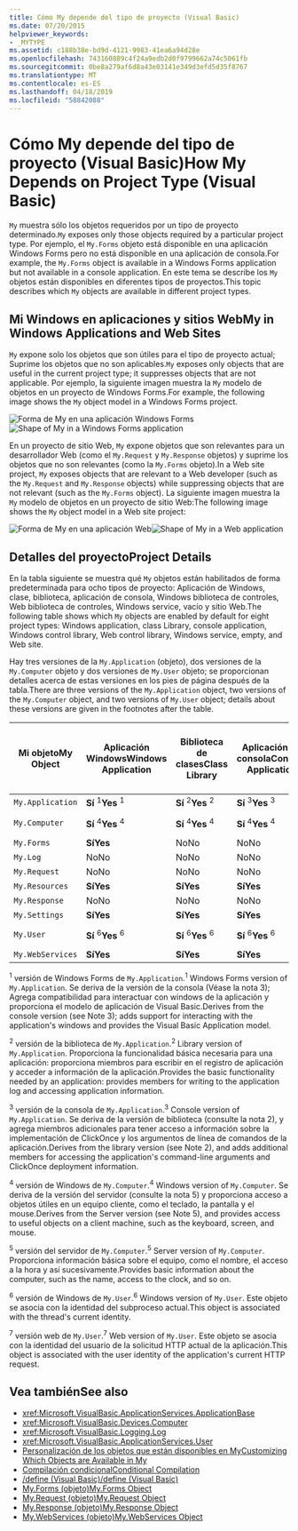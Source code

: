 ```yaml
---
title: Cómo My depende del tipo de proyecto (Visual Basic)
ms.date: 07/20/2015
helpviewer_keywords:
- _MYTYPE
ms.assetid: c188b38e-bd9d-4121-9983-41ea6a94d28e
ms.openlocfilehash: 743160889c4f24a9edb2d0f9799662a74c5061fb
ms.sourcegitcommit: 0be8a279af6d8a43e03141e349d3efd5d35f8767
ms.translationtype: MT
ms.contentlocale: es-ES
ms.lasthandoff: 04/18/2019
ms.locfileid: "58842088"
---
```

# <a name="how-my-depends-on-project-type-visual-basic"></a><span data-ttu-id="b7d1f-102">Cómo My depende del tipo de proyecto (Visual Basic)</span><span class="sxs-lookup"><span data-stu-id="b7d1f-102">How My Depends on Project Type (Visual Basic)</span></span>
<span data-ttu-id="b7d1f-103">`My` muestra sólo los objetos requeridos por un tipo de proyecto determinado.</span><span class="sxs-lookup"><span data-stu-id="b7d1f-103">`My` exposes only those objects required by a particular project type.</span></span> <span data-ttu-id="b7d1f-104">Por ejemplo, el `My.Forms` objeto está disponible en una aplicación Windows Forms pero no está disponible en una aplicación de consola.</span><span class="sxs-lookup"><span data-stu-id="b7d1f-104">For example, the `My.Forms` object is available in a Windows Forms application but not available in a console application.</span></span> <span data-ttu-id="b7d1f-105">En este tema se describe los `My` objetos están disponibles en diferentes tipos de proyectos.</span><span class="sxs-lookup"><span data-stu-id="b7d1f-105">This topic describes which `My` objects are available in different project types.</span></span>  
  
## <a name="my-in-windows-applications-and-web-sites"></a><span data-ttu-id="b7d1f-106">Mi Windows en aplicaciones y sitios Web</span><span class="sxs-lookup"><span data-stu-id="b7d1f-106">My in Windows Applications and Web Sites</span></span>  
 <span data-ttu-id="b7d1f-107">`My` expone solo los objetos que son útiles para el tipo de proyecto actual; Suprime los objetos que no son aplicables.</span><span class="sxs-lookup"><span data-stu-id="b7d1f-107">`My` exposes only objects that are useful in the current project type; it suppresses objects that are not applicable.</span></span> <span data-ttu-id="b7d1f-108">Por ejemplo, la siguiente imagen muestra la `My` modelo de objetos en un proyecto de Windows Forms.</span><span class="sxs-lookup"><span data-stu-id="b7d1f-108">For example, the following image shows the `My` object model in a Windows Forms project.</span></span>  
  
 <span data-ttu-id="b7d1f-109">![Forma de My en una aplicación Windows Forms](../../../visual-basic/developing-apps/development-with-my/media/myinwinform.png "MyInWinForm")</span><span class="sxs-lookup"><span data-stu-id="b7d1f-109">![Shape of My in a Windows Forms application](../../../visual-basic/developing-apps/development-with-my/media/myinwinform.png "MyInWinForm")</span></span>  
  
 <span data-ttu-id="b7d1f-110">En un proyecto de sitio Web, `My` expone objetos que son relevantes para un desarrollador Web (como el `My.Request` y `My.Response` objetos) y suprime los objetos que no son relevantes (como la `My.Forms` objeto).</span><span class="sxs-lookup"><span data-stu-id="b7d1f-110">In a Web site project, `My` exposes objects that are relevant to a Web developer (such as the `My.Request` and `My.Response` objects) while suppressing objects that are not relevant (such as the `My.Forms` object).</span></span> <span data-ttu-id="b7d1f-111">La siguiente imagen muestra la `My` modelo de objetos en un proyecto de sitio Web:</span><span class="sxs-lookup"><span data-stu-id="b7d1f-111">The following image shows the `My` object model in a Web site project:</span></span>  
  
 <span data-ttu-id="b7d1f-112">![Forma de My en una aplicación Web](../../../visual-basic/developing-apps/development-with-my/media/myinweb.png "MyInWeb")</span><span class="sxs-lookup"><span data-stu-id="b7d1f-112">![Shape of My in a Web application](../../../visual-basic/developing-apps/development-with-my/media/myinweb.png "MyInWeb")</span></span>  
  
## <a name="project-details"></a><span data-ttu-id="b7d1f-113">Detalles del proyecto</span><span class="sxs-lookup"><span data-stu-id="b7d1f-113">Project Details</span></span>  
 <span data-ttu-id="b7d1f-114">En la tabla siguiente se muestra qué `My` objetos están habilitados de forma predeterminada para ocho tipos de proyecto: Aplicación de Windows, clase, biblioteca, aplicación de consola, Windows biblioteca de controles, Web biblioteca de controles, Windows service, vacío y sitio Web.</span><span class="sxs-lookup"><span data-stu-id="b7d1f-114">The following table shows which `My` objects are enabled by default for eight project types: Windows application, class Library, console application, Windows control library, Web control library, Windows service, empty, and Web site.</span></span>  
  
 <span data-ttu-id="b7d1f-115">Hay tres versiones de la `My.Application` (objeto), dos versiones de la `My.Computer` objeto y dos versiones de `My.User` objeto; se proporcionan detalles acerca de estas versiones en los pies de página después de la tabla.</span><span class="sxs-lookup"><span data-stu-id="b7d1f-115">There are three versions of the `My.Application` object, two versions of the `My.Computer` object, and two versions of `My.User` object; details about these versions are given in the footnotes after the table.</span></span>  
  
|<span data-ttu-id="b7d1f-116">Mi objeto</span><span class="sxs-lookup"><span data-stu-id="b7d1f-116">My Object</span></span>|<span data-ttu-id="b7d1f-117">Aplicación Windows</span><span class="sxs-lookup"><span data-stu-id="b7d1f-117">Windows Application</span></span>|<span data-ttu-id="b7d1f-118">Biblioteca de clases</span><span class="sxs-lookup"><span data-stu-id="b7d1f-118">Class Library</span></span>|<span data-ttu-id="b7d1f-119">Aplicación de consola</span><span class="sxs-lookup"><span data-stu-id="b7d1f-119">Console Application</span></span>|<span data-ttu-id="b7d1f-120">Biblioteca de controles de Windows</span><span class="sxs-lookup"><span data-stu-id="b7d1f-120">Windows Control Library</span></span>|<span data-ttu-id="b7d1f-121">Biblioteca de controles Web</span><span class="sxs-lookup"><span data-stu-id="b7d1f-121">Web Control Library</span></span>|<span data-ttu-id="b7d1f-122">Servicio de Windows</span><span class="sxs-lookup"><span data-stu-id="b7d1f-122">Windows Service</span></span>|<span data-ttu-id="b7d1f-123">Empty</span><span class="sxs-lookup"><span data-stu-id="b7d1f-123">Empty</span></span>|<span data-ttu-id="b7d1f-124">Sitio web</span><span class="sxs-lookup"><span data-stu-id="b7d1f-124">Web Site</span></span>|  
|---|---|---|---|---|---|---|---|---|  
|`My.Application`|<span data-ttu-id="b7d1f-125">**Sí** <sup>1</sup></span><span class="sxs-lookup"><span data-stu-id="b7d1f-125">**Yes** <sup>1</sup></span></span>|<span data-ttu-id="b7d1f-126">**Sí** <sup>2</sup></span><span class="sxs-lookup"><span data-stu-id="b7d1f-126">**Yes** <sup>2</sup></span></span>|<span data-ttu-id="b7d1f-127">**Sí** <sup>3</sup></span><span class="sxs-lookup"><span data-stu-id="b7d1f-127">**Yes** <sup>3</sup></span></span>|<span data-ttu-id="b7d1f-128">**Sí** <sup>2</sup></span><span class="sxs-lookup"><span data-stu-id="b7d1f-128">**Yes** <sup>2</sup></span></span>|<span data-ttu-id="b7d1f-129">No</span><span class="sxs-lookup"><span data-stu-id="b7d1f-129">No</span></span>|<span data-ttu-id="b7d1f-130">**Sí** <sup>3</sup></span><span class="sxs-lookup"><span data-stu-id="b7d1f-130">**Yes** <sup>3</sup></span></span>|<span data-ttu-id="b7d1f-131">No</span><span class="sxs-lookup"><span data-stu-id="b7d1f-131">No</span></span>|<span data-ttu-id="b7d1f-132">No</span><span class="sxs-lookup"><span data-stu-id="b7d1f-132">No</span></span>|  
|`My.Computer`|<span data-ttu-id="b7d1f-133">**Sí** <sup>4</sup></span><span class="sxs-lookup"><span data-stu-id="b7d1f-133">**Yes** <sup>4</sup></span></span>|<span data-ttu-id="b7d1f-134">**Sí** <sup>4</sup></span><span class="sxs-lookup"><span data-stu-id="b7d1f-134">**Yes** <sup>4</sup></span></span>|<span data-ttu-id="b7d1f-135">**Sí** <sup>4</sup></span><span class="sxs-lookup"><span data-stu-id="b7d1f-135">**Yes** <sup>4</sup></span></span>|<span data-ttu-id="b7d1f-136">**Sí** <sup>4</sup></span><span class="sxs-lookup"><span data-stu-id="b7d1f-136">**Yes** <sup>4</sup></span></span>|<span data-ttu-id="b7d1f-137">**Sí** <sup>5</sup></span><span class="sxs-lookup"><span data-stu-id="b7d1f-137">**Yes** <sup>5</sup></span></span>|<span data-ttu-id="b7d1f-138">**Sí** <sup>4</sup></span><span class="sxs-lookup"><span data-stu-id="b7d1f-138">**Yes** <sup>4</sup></span></span>|<span data-ttu-id="b7d1f-139">No</span><span class="sxs-lookup"><span data-stu-id="b7d1f-139">No</span></span>|<span data-ttu-id="b7d1f-140">**Sí** <sup>5</sup></span><span class="sxs-lookup"><span data-stu-id="b7d1f-140">**Yes** <sup>5</sup></span></span>|  
|`My.Forms`|<span data-ttu-id="b7d1f-141">**Sí**</span><span class="sxs-lookup"><span data-stu-id="b7d1f-141">**Yes**</span></span>|<span data-ttu-id="b7d1f-142">No</span><span class="sxs-lookup"><span data-stu-id="b7d1f-142">No</span></span>|<span data-ttu-id="b7d1f-143">No</span><span class="sxs-lookup"><span data-stu-id="b7d1f-143">No</span></span>|<span data-ttu-id="b7d1f-144">**Sí**</span><span class="sxs-lookup"><span data-stu-id="b7d1f-144">**Yes**</span></span>|<span data-ttu-id="b7d1f-145">No</span><span class="sxs-lookup"><span data-stu-id="b7d1f-145">No</span></span>|<span data-ttu-id="b7d1f-146">No</span><span class="sxs-lookup"><span data-stu-id="b7d1f-146">No</span></span>|<span data-ttu-id="b7d1f-147">No</span><span class="sxs-lookup"><span data-stu-id="b7d1f-147">No</span></span>|<span data-ttu-id="b7d1f-148">No</span><span class="sxs-lookup"><span data-stu-id="b7d1f-148">No</span></span>|  
|`My.Log`|<span data-ttu-id="b7d1f-149">No</span><span class="sxs-lookup"><span data-stu-id="b7d1f-149">No</span></span>|<span data-ttu-id="b7d1f-150">No</span><span class="sxs-lookup"><span data-stu-id="b7d1f-150">No</span></span>|<span data-ttu-id="b7d1f-151">No</span><span class="sxs-lookup"><span data-stu-id="b7d1f-151">No</span></span>|<span data-ttu-id="b7d1f-152">No</span><span class="sxs-lookup"><span data-stu-id="b7d1f-152">No</span></span>|<span data-ttu-id="b7d1f-153">No</span><span class="sxs-lookup"><span data-stu-id="b7d1f-153">No</span></span>|<span data-ttu-id="b7d1f-154">No</span><span class="sxs-lookup"><span data-stu-id="b7d1f-154">No</span></span>|<span data-ttu-id="b7d1f-155">No</span><span class="sxs-lookup"><span data-stu-id="b7d1f-155">No</span></span>|<span data-ttu-id="b7d1f-156">**Sí**</span><span class="sxs-lookup"><span data-stu-id="b7d1f-156">**Yes**</span></span>|  
|`My.Request`|<span data-ttu-id="b7d1f-157">No</span><span class="sxs-lookup"><span data-stu-id="b7d1f-157">No</span></span>|<span data-ttu-id="b7d1f-158">No</span><span class="sxs-lookup"><span data-stu-id="b7d1f-158">No</span></span>|<span data-ttu-id="b7d1f-159">No</span><span class="sxs-lookup"><span data-stu-id="b7d1f-159">No</span></span>|<span data-ttu-id="b7d1f-160">No</span><span class="sxs-lookup"><span data-stu-id="b7d1f-160">No</span></span>|<span data-ttu-id="b7d1f-161">No</span><span class="sxs-lookup"><span data-stu-id="b7d1f-161">No</span></span>|<span data-ttu-id="b7d1f-162">No</span><span class="sxs-lookup"><span data-stu-id="b7d1f-162">No</span></span>|<span data-ttu-id="b7d1f-163">No</span><span class="sxs-lookup"><span data-stu-id="b7d1f-163">No</span></span>|<span data-ttu-id="b7d1f-164">**Sí**</span><span class="sxs-lookup"><span data-stu-id="b7d1f-164">**Yes**</span></span>|  
|`My.Resources`|<span data-ttu-id="b7d1f-165">**Sí**</span><span class="sxs-lookup"><span data-stu-id="b7d1f-165">**Yes**</span></span>|<span data-ttu-id="b7d1f-166">**Sí**</span><span class="sxs-lookup"><span data-stu-id="b7d1f-166">**Yes**</span></span>|<span data-ttu-id="b7d1f-167">**Sí**</span><span class="sxs-lookup"><span data-stu-id="b7d1f-167">**Yes**</span></span>|<span data-ttu-id="b7d1f-168">**Sí**</span><span class="sxs-lookup"><span data-stu-id="b7d1f-168">**Yes**</span></span>|<span data-ttu-id="b7d1f-169">**Sí**</span><span class="sxs-lookup"><span data-stu-id="b7d1f-169">**Yes**</span></span>|<span data-ttu-id="b7d1f-170">**Sí**</span><span class="sxs-lookup"><span data-stu-id="b7d1f-170">**Yes**</span></span>|<span data-ttu-id="b7d1f-171">No</span><span class="sxs-lookup"><span data-stu-id="b7d1f-171">No</span></span>|<span data-ttu-id="b7d1f-172">No</span><span class="sxs-lookup"><span data-stu-id="b7d1f-172">No</span></span>|  
|`My.Response`|<span data-ttu-id="b7d1f-173">No</span><span class="sxs-lookup"><span data-stu-id="b7d1f-173">No</span></span>|<span data-ttu-id="b7d1f-174">No</span><span class="sxs-lookup"><span data-stu-id="b7d1f-174">No</span></span>|<span data-ttu-id="b7d1f-175">No</span><span class="sxs-lookup"><span data-stu-id="b7d1f-175">No</span></span>|<span data-ttu-id="b7d1f-176">No</span><span class="sxs-lookup"><span data-stu-id="b7d1f-176">No</span></span>|<span data-ttu-id="b7d1f-177">No</span><span class="sxs-lookup"><span data-stu-id="b7d1f-177">No</span></span>|<span data-ttu-id="b7d1f-178">No</span><span class="sxs-lookup"><span data-stu-id="b7d1f-178">No</span></span>|<span data-ttu-id="b7d1f-179">No</span><span class="sxs-lookup"><span data-stu-id="b7d1f-179">No</span></span>|<span data-ttu-id="b7d1f-180">**Sí**</span><span class="sxs-lookup"><span data-stu-id="b7d1f-180">**Yes**</span></span>|  
|`My.Settings`|<span data-ttu-id="b7d1f-181">**Sí**</span><span class="sxs-lookup"><span data-stu-id="b7d1f-181">**Yes**</span></span>|<span data-ttu-id="b7d1f-182">**Sí**</span><span class="sxs-lookup"><span data-stu-id="b7d1f-182">**Yes**</span></span>|<span data-ttu-id="b7d1f-183">**Sí**</span><span class="sxs-lookup"><span data-stu-id="b7d1f-183">**Yes**</span></span>|<span data-ttu-id="b7d1f-184">**Sí**</span><span class="sxs-lookup"><span data-stu-id="b7d1f-184">**Yes**</span></span>|<span data-ttu-id="b7d1f-185">**Sí**</span><span class="sxs-lookup"><span data-stu-id="b7d1f-185">**Yes**</span></span>|<span data-ttu-id="b7d1f-186">**Sí**</span><span class="sxs-lookup"><span data-stu-id="b7d1f-186">**Yes**</span></span>|<span data-ttu-id="b7d1f-187">No</span><span class="sxs-lookup"><span data-stu-id="b7d1f-187">No</span></span>|<span data-ttu-id="b7d1f-188">No</span><span class="sxs-lookup"><span data-stu-id="b7d1f-188">No</span></span>|  
|`My.User`|<span data-ttu-id="b7d1f-189">**Sí** <sup>6</sup></span><span class="sxs-lookup"><span data-stu-id="b7d1f-189">**Yes** <sup>6</sup></span></span>|<span data-ttu-id="b7d1f-190">**Sí** <sup>6</sup></span><span class="sxs-lookup"><span data-stu-id="b7d1f-190">**Yes** <sup>6</sup></span></span>|<span data-ttu-id="b7d1f-191">**Sí** <sup>6</sup></span><span class="sxs-lookup"><span data-stu-id="b7d1f-191">**Yes** <sup>6</sup></span></span>|<span data-ttu-id="b7d1f-192">**Sí** <sup>6</sup></span><span class="sxs-lookup"><span data-stu-id="b7d1f-192">**Yes** <sup>6</sup></span></span>|<span data-ttu-id="b7d1f-193">**Sí** <sup>7</sup></span><span class="sxs-lookup"><span data-stu-id="b7d1f-193">**Yes** <sup>7</sup></span></span>|<span data-ttu-id="b7d1f-194">**Sí** <sup>6</sup></span><span class="sxs-lookup"><span data-stu-id="b7d1f-194">**Yes** <sup>6</sup></span></span>|<span data-ttu-id="b7d1f-195">No</span><span class="sxs-lookup"><span data-stu-id="b7d1f-195">No</span></span>|<span data-ttu-id="b7d1f-196">**Sí** <sup>7</sup></span><span class="sxs-lookup"><span data-stu-id="b7d1f-196">**Yes** <sup>7</sup></span></span>|  
|`My.WebServices`|<span data-ttu-id="b7d1f-197">**Sí**</span><span class="sxs-lookup"><span data-stu-id="b7d1f-197">**Yes**</span></span>|<span data-ttu-id="b7d1f-198">**Sí**</span><span class="sxs-lookup"><span data-stu-id="b7d1f-198">**Yes**</span></span>|<span data-ttu-id="b7d1f-199">**Sí**</span><span class="sxs-lookup"><span data-stu-id="b7d1f-199">**Yes**</span></span>|<span data-ttu-id="b7d1f-200">**Sí**</span><span class="sxs-lookup"><span data-stu-id="b7d1f-200">**Yes**</span></span>|<span data-ttu-id="b7d1f-201">**Sí**</span><span class="sxs-lookup"><span data-stu-id="b7d1f-201">**Yes**</span></span>|<span data-ttu-id="b7d1f-202">**Sí**</span><span class="sxs-lookup"><span data-stu-id="b7d1f-202">**Yes**</span></span>|<span data-ttu-id="b7d1f-203">No</span><span class="sxs-lookup"><span data-stu-id="b7d1f-203">No</span></span>|<span data-ttu-id="b7d1f-204">No</span><span class="sxs-lookup"><span data-stu-id="b7d1f-204">No</span></span>|  
  
 <span data-ttu-id="b7d1f-205"><sup>1</sup> versión de Windows Forms de `My.Application`.</span><span class="sxs-lookup"><span data-stu-id="b7d1f-205"><sup>1</sup> Windows Forms version of `My.Application`.</span></span> <span data-ttu-id="b7d1f-206">Se deriva de la versión de la consola (Véase la nota 3); Agrega compatibilidad para interactuar con windows de la aplicación y proporciona el modelo de aplicación de Visual Basic.</span><span class="sxs-lookup"><span data-stu-id="b7d1f-206">Derives from the console version (see Note 3); adds support for interacting with the application's windows and provides the Visual Basic Application model.</span></span>  
  
 <span data-ttu-id="b7d1f-207"><sup>2</sup> versión de la biblioteca de `My.Application`.</span><span class="sxs-lookup"><span data-stu-id="b7d1f-207"><sup>2</sup> Library version of `My.Application`.</span></span> <span data-ttu-id="b7d1f-208">Proporciona la funcionalidad básica necesaria para una aplicación: proporciona miembros para escribir en el registro de aplicación y acceder a información de la aplicación.</span><span class="sxs-lookup"><span data-stu-id="b7d1f-208">Provides the basic functionality needed by an application: provides members for writing to the application log and accessing application information.</span></span>  
  
 <span data-ttu-id="b7d1f-209"><sup>3</sup> versión de la consola de `My.Application`.</span><span class="sxs-lookup"><span data-stu-id="b7d1f-209"><sup>3</sup> Console version of `My.Application`.</span></span> <span data-ttu-id="b7d1f-210">Se deriva de la versión de biblioteca (consulte la nota 2), y agrega miembros adicionales para tener acceso a información sobre la implementación de ClickOnce y los argumentos de línea de comandos de la aplicación.</span><span class="sxs-lookup"><span data-stu-id="b7d1f-210">Derives from the library version (see Note 2), and adds additional members for accessing the application's command-line arguments and ClickOnce deployment information.</span></span>  
  
 <span data-ttu-id="b7d1f-211"><sup>4</sup> versión de Windows de `My.Computer`.</span><span class="sxs-lookup"><span data-stu-id="b7d1f-211"><sup>4</sup> Windows version of `My.Computer`.</span></span> <span data-ttu-id="b7d1f-212">Se deriva de la versión del servidor (consulte la nota 5) y proporciona acceso a objetos útiles en un equipo cliente, como el teclado, la pantalla y el mouse.</span><span class="sxs-lookup"><span data-stu-id="b7d1f-212">Derives from the Server version (see Note 5), and provides access to useful objects on a client machine, such as the keyboard, screen, and mouse.</span></span>  
  
 <span data-ttu-id="b7d1f-213"><sup>5</sup> versión del servidor de `My.Computer`.</span><span class="sxs-lookup"><span data-stu-id="b7d1f-213"><sup>5</sup> Server version of `My.Computer`.</span></span> <span data-ttu-id="b7d1f-214">Proporciona información básica sobre el equipo, como el nombre, el acceso a la hora y así sucesivamente.</span><span class="sxs-lookup"><span data-stu-id="b7d1f-214">Provides basic information about the computer, such as the name, access to the clock, and so on.</span></span>  
  
 <span data-ttu-id="b7d1f-215"><sup>6</sup> versión de Windows de `My.User`.</span><span class="sxs-lookup"><span data-stu-id="b7d1f-215"><sup>6</sup> Windows version of `My.User`.</span></span> <span data-ttu-id="b7d1f-216">Este objeto se asocia con la identidad del subproceso actual.</span><span class="sxs-lookup"><span data-stu-id="b7d1f-216">This object is associated with the thread's current identity.</span></span>  
  
 <span data-ttu-id="b7d1f-217"><sup>7</sup> versión web de `My.User`.</span><span class="sxs-lookup"><span data-stu-id="b7d1f-217"><sup>7</sup> Web version of `My.User`.</span></span> <span data-ttu-id="b7d1f-218">Este objeto se asocia con la identidad del usuario de la solicitud HTTP actual de la aplicación.</span><span class="sxs-lookup"><span data-stu-id="b7d1f-218">This object is associated with the user identity of the application's current HTTP request.</span></span>  
  
## <a name="see-also"></a><span data-ttu-id="b7d1f-219">Vea también</span><span class="sxs-lookup"><span data-stu-id="b7d1f-219">See also</span></span>

- <xref:Microsoft.VisualBasic.ApplicationServices.ApplicationBase>
- <xref:Microsoft.VisualBasic.Devices.Computer>
- <xref:Microsoft.VisualBasic.Logging.Log>
- <xref:Microsoft.VisualBasic.ApplicationServices.User>
- [<span data-ttu-id="b7d1f-220">Personalización de los objetos que están disponibles en My</span><span class="sxs-lookup"><span data-stu-id="b7d1f-220">Customizing Which Objects are Available in My</span></span>](../../../visual-basic/developing-apps/customizing-extending-my/customizing-which-objects-are-available-in-my.md)
- [<span data-ttu-id="b7d1f-221">Compilación condicional</span><span class="sxs-lookup"><span data-stu-id="b7d1f-221">Conditional Compilation</span></span>](../../../visual-basic/programming-guide/program-structure/conditional-compilation.md)
- [<span data-ttu-id="b7d1f-222">/define (Visual Basic)</span><span class="sxs-lookup"><span data-stu-id="b7d1f-222">/define (Visual Basic)</span></span>](../../../visual-basic/reference/command-line-compiler/define.md)
- [<span data-ttu-id="b7d1f-223">My.Forms (objeto)</span><span class="sxs-lookup"><span data-stu-id="b7d1f-223">My.Forms Object</span></span>](../../../visual-basic/language-reference/objects/my-forms-object.md)
- [<span data-ttu-id="b7d1f-224">My.Request (objeto)</span><span class="sxs-lookup"><span data-stu-id="b7d1f-224">My.Request Object</span></span>](../../../visual-basic/language-reference/objects/my-request-object.md)
- [<span data-ttu-id="b7d1f-225">My.Response (objeto)</span><span class="sxs-lookup"><span data-stu-id="b7d1f-225">My.Response Object</span></span>](../../../visual-basic/language-reference/objects/my-response-object.md)
- [<span data-ttu-id="b7d1f-226">My.WebServices (objeto)</span><span class="sxs-lookup"><span data-stu-id="b7d1f-226">My.WebServices Object</span></span>](../../../visual-basic/language-reference/objects/my-webservices-object.md)
